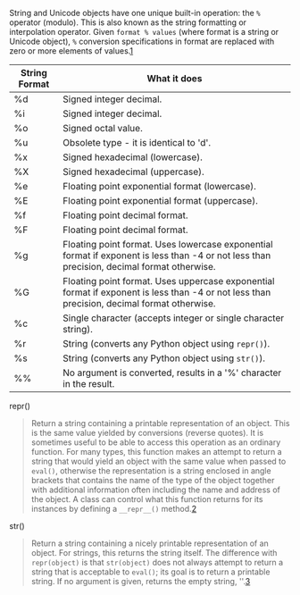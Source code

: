 String and Unicode objects have one unique built-in operation: the `%` operator (modulo). This is also known as the string formatting or interpolation operator. Given `format % values` (where format is a string or Unicode object), `%` conversion specifications in format are replaced with zero or more elements of values.[1]

String Format | What it does
--- | ---
%d | Signed integer decimal.
%i | Signed integer decimal.
%o | Signed octal value.
%u | Obsolete type - it is identical to 'd'.
%x | Signed hexadecimal (lowercase).
%X | Signed hexadecimal (uppercase).
%e | Floating point exponential format (lowercase).
%E | Floating point exponential format (uppercase).
%f | Floating point decimal format.
%F | Floating point decimal format.
%g | Floating point format. Uses lowercase exponential format if exponent is less than -4 or not less than precision, decimal format otherwise.
%G | Floating point format. Uses uppercase exponential format if exponent is less than -4 or not less than precision, decimal format otherwise.
%c | Single character (accepts integer or single character string).
%r | String (converts any Python object using `repr()`).
%s | String (converts any Python object using `str()`).
%% | No argument is converted, results in a '%' character in the result.

repr()

> Return a string containing a printable representation of an object. This is the same value yielded by conversions (reverse quotes). It is sometimes useful to be able to access this operation as an ordinary function. For many types, this function makes an attempt to return a string that would yield an object with the same value when passed to `eval()`, otherwise the representation is a string enclosed in angle brackets that contains the name of the type of the object together with additional information often including the name and address of the object. A class can control what this function returns for its instances by defining a `__repr__()` method.[2]

str()

> Return a string containing a nicely printable representation of an object. For strings, this returns the string itself. The difference with `repr(object)` is that `str(object)` does not always attempt to return a string that is acceptable to `eval()`; its goal is to return a printable string. If no argument is given, returns the empty string, ''.[3]

[1]: https://docs.python.org/2/library/stdtypes.html#string-formatting "String Formatting Operations"
[2]: https://docs.python.org/2/library/functions.html#func-repr "repr(object)"
[3]: https://docs.python.org/2/library/functions.html#str 'class str(object=")'
